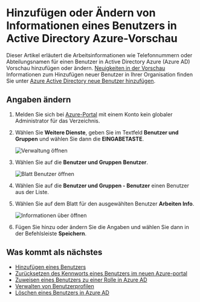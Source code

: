 <properties
    pageTitle="Hinzufügen oder Ändern von Informationen eines Benutzers in Active Directory Azure Vorschau | Microsoft Azure"
    description="Erläutert das Hinzufügen von Telefonnummern, Abteilungsnamen und andere Informationen zur Arbeit für einen Benutzer in Active Directory Azure"
    services="active-directory"
    documentationCenter=""
    authors="curtand"
    manager="femila"
    editor=""/>

<tags
    ms.service="active-directory"
    ms.workload="identity"
    ms.tgt_pltfrm="na"
    ms.devlang="na"
    ms.topic="article"
    ms.date="09/12/2016"
    ms.author="curtand"/>

# <a name="add-or-change-work-information-for-a-user-in-azure-active-directory-preview"></a>Hinzufügen oder Ändern von Informationen eines Benutzers in Active Directory Azure-Vorschau

Dieser Artikel erläutert die Arbeitsinformationen wie Telefonnummern oder Abteilungsnamen für einen Benutzer in Active Directory Azure (Azure AD) Vorschau hinzufügen oder ändern. [Neuigkeiten in der Vorschau](active-directory-preview-explainer.md) Informationen zum Hinzufügen neuer Benutzer in Ihrer Organisation finden Sie unter [Azure Active Directory neue Benutzer hinzufügen](active-directory-users-create-external-azure-portal.md).

## <a name="how-to-change-work-information"></a>Angaben ändern

1.  Melden Sie sich bei [Azure-Portal](https://portal.azure.com) mit einem Konto kein globaler Administrator für das Verzeichnis.

2.  Wählen Sie **Weitere Dienste**, geben Sie im Textfeld **Benutzer und Gruppen** und wählen Sie dann die **EINGABETASTE**.

    ![Verwaltung öffnen](./media/active-directory-users-work-info-azure-portal/create-users-user-management.png)

3.  Wählen Sie auf die **Benutzer und Gruppen** **Benutzer**.

    ![Blatt Benutzer öffnen](./media/active-directory-users-work-info-azure-portal/create-users-open-users-blade.png)

4. Wählen Sie auf die **Benutzer und Gruppen - Benutzer** einen Benutzer aus der Liste.

5. Wählen Sie auf dem Blatt für den ausgewählten Benutzer **Arbeiten Info**.

    ![Informationen über öffnen](./media/active-directory-users-work-info-azure-portal/active-directory-create-users-work-info.png)

6. Fügen Sie hinzu oder ändern Sie die Angaben und wählen Sie dann in der Befehlsleiste **Speichern**.

## <a name="whats-next"></a>Was kommt als nächstes

- [Hinzufügen eines Benutzers](active-directory-users-create-azure-portal.md)
- [Zurücksetzen des Kennworts eines Benutzers im neuen Azure-portal](active-directory-users-reset-password-azure-portal.md)
- [Zuweisen eines Benutzers zu einer Rolle in Azure AD](active-directory-users-assign-role-azure-portal.md)
- [Verwalten von Benutzerprofilen](active-directory-users-profile-azure-portal.md)
- [Löschen eines Benutzers in Azure AD](active-directory-users-delete-user-azure-portal.md)
